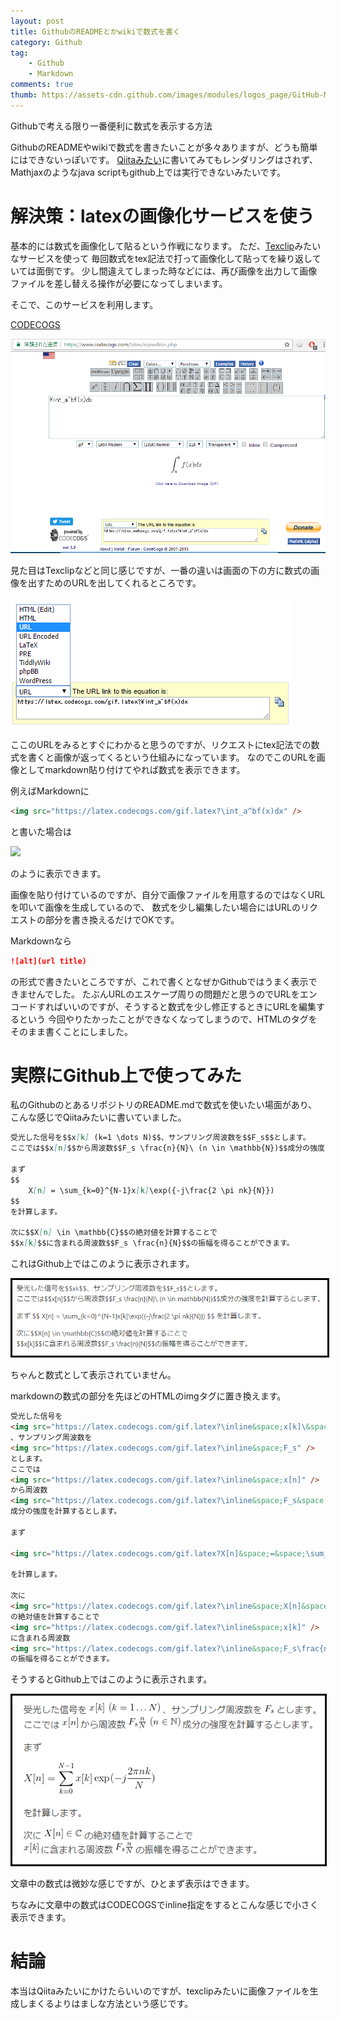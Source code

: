 ```yaml
---
layout: post
title: GithubのREADMEとかwikiで数式を書く
category: Github
tag:
    - Github
    - Markdown
comments: true
thumb: https://assets-cdn.github.com/images/modules/logos_page/GitHub-Mark.png
---
```

Githubで考える限り一番便利に数式を表示する方法


GithubのREADMEやwikiで数式を書きたいことが多々ありますが、どうも簡単にはできないっぽいです。
[Qiitaみたい](http://qiita.com/PlanetMeron/items/63ac58898541cbe81ada)に書いてみてもレンダリングはされず、Mathjaxのようなjava scriptもgithub上では実行できないみたいです。


# 解決策：latexの画像化サービスを使う
基本的には数式を画像化して貼るという作戦になります。
ただ、[Texclip](https://texclip.marutank.net/)みたいなサービスを使って
毎回数式をtex記法で打って画像化して貼ってを繰り返していては面倒です。
少し間違えてしまった時などには、再び画像を出力して画像ファイルを差し替える操作が必要になってしまいます。

そこで、このサービスを利用します。

[CODECOGS](https://www.codecogs.com/latex/eqneditor.php)

![](/images/math_github_codecogs.png)

見た目はTexclipなどと同じ感じですが、一番の違いは画面の下の方に数式の画像を出すためのURLを出してくれるところです。

![](/images/math_github_url.png)

ここのURLをみるとすぐにわかると思うのですが、リクエストにtex記法での数式を書くと画像が返ってくるという仕組みになっています。
なのでこのURLを画像としてmarkdown貼り付けてやれば数式を表示できます。

例えばMarkdownに

```html
<img src="https://latex.codecogs.com/gif.latex?\int_a^bf(x)dx" />
```

と書いた場合は

<img src="https://latex.codecogs.com/gif.latex?\int_a^bf(x)dx" style="width: 80px;"/>

のように表示できます。

画像を貼り付けているのですが、自分で画像ファイルを用意するのではなくURLを叩いて画像を生成しているので、
数式を少し編集したい場合にはURLのリクエストの部分を書き換えるだけでOKです。

Markdownなら

```markdown
![alt](url title)
```

の形式で書きたいところですが、これで書くとなぜかGithubではうまく表示できませんでした。
たぶんURLのエスケープ周りの問題だと思うのでURLをエンコードすればいいのですが、そうすると数式を少し修正するときにURLを編集するという
今回やりたかったことができなくなってしまうので、HTMLのタグをそのまま書くことにしました。


# 実際にGithub上で使ってみた
私のGithubのとあるリポジトリのREADME.mdで数式を使いたい場面があり、
こんな感じでQiitaみたいに書いていました。

```markdown
受光した信号を$$x[k] (k=1 \dots N)$$、サンプリング周波数を$$F_s$$とします。  
ここでは$$x[n]$$から周波数$$F_s \frac{n}{N}\ (n \in \mathbb{N})$$成分の強度を計算するとします。  

まず
$$
	X[n] = \sum_{k=0}^{N-1}x[k]\exp({-j\frac{2 \pi nk}{N}})
$$
を計算します。  

次に$$X[n] \in \mathbb{C}$$の絶対値を計算することで  
$$x[k]$$に含まれる周波数$$F_s \frac{n}{N}$$の振幅を得ることができます。
```

これはGithub上ではこのように表示されます。

<img src="/images/math_github_before.png"  style="width: 600px;border:solid 3px #000000;"/>

ちゃんと数式として表示されていません。

markdownの数式の部分を先ほどのHTMLのimgタグに置き換えます。

```markdown
受光した信号を
<img src="https://latex.codecogs.com/gif.latex?\inline&space;x[k]\&space;(k=1&space;\dots&space;N)" />
、サンプリング周波数を
<img src="https://latex.codecogs.com/gif.latex?\inline&space;F_s" />
とします。  
ここでは
<img src="https://latex.codecogs.com/gif.latex?\inline&space;x[n]" />
から周波数
<img src="https://latex.codecogs.com/gif.latex?\inline&space;F_s&space;\frac{n}{N}\&space;(n&space;\in&space;\mathbb{N})" />
成分の強度を計算するとします。  

まず

<img src="https://latex.codecogs.com/gif.latex?X[n]&space;=&space;\sum_{k=0}^{N-1}x[k]\exp({-j\frac{2&space;\pi&space;nk}{N}})"/>

を計算します。  

次に
<img src="https://latex.codecogs.com/gif.latex?\inline&space;X[n]&space;\in&space;\mathbb{C}" />
の絶対値を計算することで  
<img src="https://latex.codecogs.com/gif.latex?\inline&space;x[k]" />
に含まれる周波数
<img src="https://latex.codecogs.com/gif.latex?\inline&space;F_s\frac{n}{N}" />
の振幅を得ることができます。
```

そうするとGithub上ではこのように表示されます。

<img src="/images/math_github_after.png"  style="width: 500px;border:solid 3px #000000;"/>

文章中の数式は微妙な感じですが、ひとまず表示はできます。

ちなみに文章中の数式はCODECOGSでinline指定をするとこんな感じで小さく表示できます。


# 結論
本当はQiitaみたいにかけたらいいのですが、texclipみたいに画像ファイルを生成しまくるよりはましな方法という感じです。


